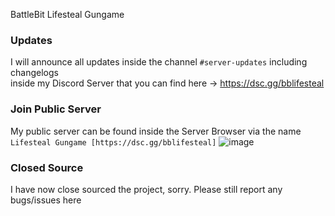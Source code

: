 BattleBit Lifesteal Gungame

### Updates
I will announce all updates inside the channel `#server-updates` including changelogs<br>inside my Discord Server that you can find here -> https://dsc.gg/bblifesteal

### Join Public Server
My public server can be found inside the Server Browser via the name `Lifesteal Gungame [https://dsc.gg/bblifesteal]`
![image](https://github.com/DasIschBims/BattleBitLifeSteal/assets/46683337/8062fc17-ecf5-4ad1-8c82-0ea47cb449c7)

### Closed Source

I have now close sourced the project, sorry. Please still report any bugs/issues here
